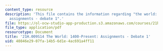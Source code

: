 ```yaml
---
content_type: resource
description: 'This file contains the information regarding "the world: 1400-present:
  assignments - debate 1".'
file: https://ol-ocw-studio-app-production.s3.amazonaws.com/courses/21h-009-the-world-1400-present-spring-2014/40846e2907fa14b56d1e4ac691a4ff11_MIT21H_009S14_Debate1.pdf
file_type: application/pdf
resourcetype: Document
title: '21H.009S14 The World: 1400-Present: Assignments - Debate 1'
uid: 40846e29-07fa-14b5-6d1e-4ac691a4ff11
---
```

